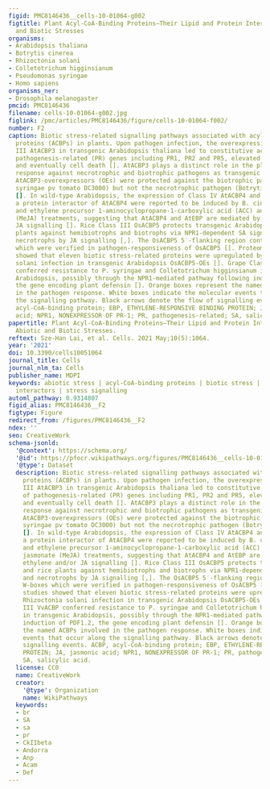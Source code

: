 ```yaml
---
figid: PMC8146436__cells-10-01064-g002
figtitle: Plant Acyl-CoA-Binding Proteins—Their Lipid and Protein Interactors in Abiotic
  and Biotic Stresses
organisms:
- Arabidopsis thaliana
- Botrytis cinerea
- Rhizoctonia solani
- Colletotrichum higginsianum
- Pseudomonas syringae
- Homo sapiens
organisms_ner:
- Drosophila melanogaster
pmcid: PMC8146436
filename: cells-10-01064-g002.jpg
figlink: /pmc/articles/PMC8146436/figure/cells-10-01064-f002/
number: F2
caption: Biotic stress-related signalling pathways associated with acyl-CoA-binding
  proteins (ACBPs) in plants. Upon pathogen infection, the overexpression of Class
  III AtACBP3 in transgenic Arabidopsis thaliana led to constitutive activation of
  pathogenesis-related (PR) genes including PR1, PR2 and PR5, elevated H2O2 production
  and eventually cell death []. AtACBP3 plays a distinct role in the plant defence
  response against necrotrophic and biotrophic pathogens as transgenic Arabidopsis
  AtACBP3-overexpressors (OEs) were protected against the biotrophic pathogen (Pseudomonas
  syringae pv tomato DC3000) but not the necrotrophic pathogen (Botrytis cinerea)
  []. In wild-type Arabidopsis, the expression of Class IV AtACBP4 and AtEBP encoding
  a protein interactor of AtACBP4 were reported to be induced by B. cinerea infection,
  and ethylene precursor 1-aminocyclopropane-1-carboxylic acid (ACC) and methyl jasmonate
  (MeJA) treatments, suggesting that AtACBP4 and AtEBP are mediated by ethylene and/or
  JA signalling []. Rice Class III OsACBP5 protects transgenic Arabidopsis and rice
  plants against hemibiotrophs and biotrophs via NPR1-dependent SA signalling, and
  necrotrophs by JA signalling [,]. The OsACBP5 5′-flanking region contains W-boxes
  which were verified in pathogen-responsiveness of OsACBP5 []. Proteomic studies
  showed that eleven biotic stress-related proteins were upregulated by Rhizoctonia
  solani infection in transgenic Arabidopsis OsACBP5-OEs []. Grape Class III VvACBP
  conferred resistance to P. syringae and Colletotrichum higginsianum in transgenic
  Arabidopsis, possibly through the NPR1-mediated pathway following induction of PDF1.2,
  the gene encoding plant defensin []. Orange boxes represent the named ACBPs involved
  in the pathogen response. White boxes indicate the molecular events that occur along
  the signalling pathway. Black arrows denote the flow of signalling events. ACBP,
  acyl-CoA-binding protein; EBP, ETHYLENE-RESPONSIVE BINDING PROTEIN; JA, jasmonic
  acid; NPR1, NONEXPRESSOR OF PR-1; PR, pathogenesis-related; SA, salicylic acid.
papertitle: Plant Acyl-CoA-Binding Proteins—Their Lipid and Protein Interactors in
  Abiotic and Biotic Stresses.
reftext: Sze-Han Lai, et al. Cells. 2021 May;10(5):1064.
year: '2021'
doi: 10.3390/cells10051064
journal_title: Cells
journal_nlm_ta: Cells
publisher_name: MDPI
keywords: abiotic stress | acyl-CoA-binding proteins | biotic stress | lipids | protein
  interactors | stress signalling
automl_pathway: 0.9314807
figid_alias: PMC8146436__F2
figtype: Figure
redirect_from: /figures/PMC8146436__F2
ndex: ''
seo: CreativeWork
schema-jsonld:
  '@context': https://schema.org/
  '@id': https://pfocr.wikipathways.org/figures/PMC8146436__cells-10-01064-g002.html
  '@type': Dataset
  description: Biotic stress-related signalling pathways associated with acyl-CoA-binding
    proteins (ACBPs) in plants. Upon pathogen infection, the overexpression of Class
    III AtACBP3 in transgenic Arabidopsis thaliana led to constitutive activation
    of pathogenesis-related (PR) genes including PR1, PR2 and PR5, elevated H2O2 production
    and eventually cell death []. AtACBP3 plays a distinct role in the plant defence
    response against necrotrophic and biotrophic pathogens as transgenic Arabidopsis
    AtACBP3-overexpressors (OEs) were protected against the biotrophic pathogen (Pseudomonas
    syringae pv tomato DC3000) but not the necrotrophic pathogen (Botrytis cinerea)
    []. In wild-type Arabidopsis, the expression of Class IV AtACBP4 and AtEBP encoding
    a protein interactor of AtACBP4 were reported to be induced by B. cinerea infection,
    and ethylene precursor 1-aminocyclopropane-1-carboxylic acid (ACC) and methyl
    jasmonate (MeJA) treatments, suggesting that AtACBP4 and AtEBP are mediated by
    ethylene and/or JA signalling []. Rice Class III OsACBP5 protects transgenic Arabidopsis
    and rice plants against hemibiotrophs and biotrophs via NPR1-dependent SA signalling,
    and necrotrophs by JA signalling [,]. The OsACBP5 5′-flanking region contains
    W-boxes which were verified in pathogen-responsiveness of OsACBP5 []. Proteomic
    studies showed that eleven biotic stress-related proteins were upregulated by
    Rhizoctonia solani infection in transgenic Arabidopsis OsACBP5-OEs []. Grape Class
    III VvACBP conferred resistance to P. syringae and Colletotrichum higginsianum
    in transgenic Arabidopsis, possibly through the NPR1-mediated pathway following
    induction of PDF1.2, the gene encoding plant defensin []. Orange boxes represent
    the named ACBPs involved in the pathogen response. White boxes indicate the molecular
    events that occur along the signalling pathway. Black arrows denote the flow of
    signalling events. ACBP, acyl-CoA-binding protein; EBP, ETHYLENE-RESPONSIVE BINDING
    PROTEIN; JA, jasmonic acid; NPR1, NONEXPRESSOR OF PR-1; PR, pathogenesis-related;
    SA, salicylic acid.
  license: CC0
  name: CreativeWork
  creator:
    '@type': Organization
    name: WikiPathways
  keywords:
  - br
  - SA
  - sa
  - pr
  - CkIIbeta
  - Andorra
  - Anp
  - Acam
  - Def
---
```

